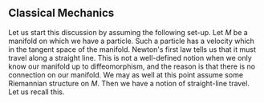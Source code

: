 ## Classical Mechanics

Let us start this discussion by assuming the following set-up. Let $M$ be a manifold on which we have a particle. Such a particle has a velocity which in the tangent space of the manifold. Newton's first law tells us that it must travel along a straight line. This is not a well-defined notion when we only know our manifold up to diffeomorphism, and the reason is that there is no connection on our manifold. We may as well at this point assume some Riemannian structure on $M$. Then we have a notion of straight-line travel. Let us recall this.


